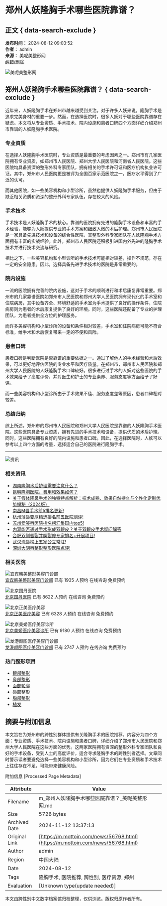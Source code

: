 # 郑州人妖隆胸手术哪些医院靠谱？

## 正文 { data-search-exclude }


**发布时间：** 2024-08-12 09:03:52  
**作者：** admin  
**来源：** 美呢美整形网  
[纠错/删除](http://wpa.qq.com/msgrd?v=3&uin=1984511024&site=qq&menu=yes)  

![美呢美整形网](/static/picture/mianbaoxie.png)

## 郑州人妖隆胸手术哪些医院靠谱？ { data-search-exclude }

近年来，人妖隆胸手术在郑州市越来越受到关注。对于许多人妖来说，隆胸手术是追求完美身材的重要一步。然而，在选择医院时，很多人妖对于哪些医院靠谱存在疑虑。本文将从专业资质、手术技术、院内设施和患者口碑四个方面详细介绍郑州市靠谱的人妖隆胸手术医院。

### 专业资质

在选择人妖隆胸手术医院时，专业资质是最重要的考虑因素之一。郑州市有几家医院拥有专业资质，如郑州市人民医院、郑州大学人民医院和河南省人民医院。这些医院均具备资深的整形外科专家团队，拥有相关的手术许可证和医疗机构执业许可证。其中，郑州市人民医院更是被评为全国百家示范医院之一，医疗水平得到了广泛的认可。

而其他医院，如一些美容机构和小型诊所，虽然也提供人妖隆胸手术服务，但由于缺乏相关资质和资深的整形外科专家队伍，存在较大的风险。

### 手术技术

手术技术是人妖隆胸手术的核心。靠谱的医院拥有先进的隆胸手术设备和丰富的手术经验，能够为人妖提供专业的手术方案和细致入微的术后护理。郑州市人民医院是一家具备先进技术和设备的综合性医院，其整形外科专家团队在人妖隆胸手术方面拥有丰富的实战经验。此外，郑州市人民医院还积极引进国内外先进的隆胸手术技术并进行技术交流与研究。

相比之下，一些美容机构和小型诊所的手术技术可能相对较差，操作不规范，存在一定的安全隐患。因此，选择具备先进手术技术的医院是非常重要的。

### 院内设施

一流的医院拥有完善的院内设施，这对于手术的顺利进行和术后康复非常重要。郑州市的几家靠谱医院如郑州市人民医院和郑州大学人民医院拥有现代化的手术室和住院病房，其中设备齐全、环境舒适的手术室为手术提供了良好的操作条件，住院病房则为患者的术后康复提供了良好的环境。同时，这些医院还配备了专业的护理团队，为患者提供全方位的护理服务。

而许多美容机构和小型诊所的设备和条件相对较差，手术室和住院病房可能不符合标准，给手术和术后恢复带来一定的不便和风险。

### 患者口碑

患者口碑是判断医院是否靠谱的重要依据之一。通过了解他人的手术经验和术后效果，可以更好地评估医院的专业水平和医疗质量。在郑州市，郑州市人民医院和郑州大学人民医院的人妖隆胸手术口碑较好。很多进行过手术的人妖对这些医院的手术效果给予了高度评价，并对医生和护士的专业素养、服务态度等方面给予了好评。

而一些美容机构和小型诊所由于手术效果不佳、服务态度差等原因，患者口碑相对较差。

### 总结归纳

综上所述，郑州市的郑州市人民医院和郑州大学人民医院是靠谱的人妖隆胸手术医院。这些医院具备专业资质，拥有先进的手术技术和设备，提供优质的术后护理。同时，这些医院拥有良好的院内设施和患者口碑。因此，在选择医院时，人妖可以参考以上四个方面的考量，选择适合自己的医院进行隆胸手术。

---

![资讯](/static/picture/zixun.jpg)

### 相关资讯

- [湖南隆胸术后护理需要注意什么？](/news/56767.html) 
- [昆明隆胸医院，费用和效果如何？](/news/56769.html) 
- [关于假体隆鼻手术的独特特点解析：技术成熟、效果自然持久与个性化定制优势揭秘（2024版）](/news/231580.html) 
- [南昌M唇手术前5排名更新!](/news/231579.html) 
- [杭州薄唇变厚精选排名前五医院测评!](/news/231578.html) 
- [苏州爱笑唇医院排名榜汇集国内top5!](/news/231577.html) 
- [内双能否通过手术形成双眼皮？关于双眼皮手术疑问解答](/news/231576.html) 
- [合肥双侧唇裂并腭裂修专家排名+开展项目!](/news/231573.html) 
- [武汉洗唇榜上五家公立常驻!](/news/231575.html) 
- [深圳大阴唇整形整形医院点评!](/news/231572.html) 

### 相关医院

![宜宾韩美整形美容门诊部](/uploadfile/202311/9659250d776bd17.jpg)  
[宜宾韩美整形美容门诊部](/yiyuan/947.html) 已有 1935 人预约 在线咨询 免费预约  

![北京国丹医院](/uploadfile/202312/4060cbe544e797e.png)  
[北京国丹医院](/yiyuan/3855.html) 已有 8622 人预约 在线咨询 免费预约  

![北京正美医疗美容](/uploadfile/202312/d00810d8141c021.png)  
[北京正美医疗美容](/yiyuan/3851.html) 已有 6328 人预约 在线咨询 免费预约  

![北京美娇医疗美容诊所](/uploadfile/202312/8be04114e99710a.png)  
[北京美娇医疗美容诊所](/yiyuan/4224.html) 已有 9180 人预约 在线咨询 免费预约  

![龙港颜图医疗美容门诊部](/uploadfile/202311/5987386964cdb68.png)  
[龙港颜图医疗美容门诊部](/yiyuan/371.html) 已有 2747 人预约 在线咨询 免费预约  

### 热门整形项目

- [眼部整形](/xiangmu#huakaile_6)
- [鼻部整形](/xiangmu#huakaile_7)
- [面部轮廓](/xiangmu#huakaile_8)
- [唇部整形](/xiangmu#huakaile_9)
- [胸部整形](/xiangmu#huakaile_10)
- [植发](/xiangmu#huakaile_10)

## 摘要与附加信息

<!-- tcd_abstract -->
本文旨在为郑州市的跨性别群体提供有关隆胸手术的医院推荐。内容分为四个方面：专业资质、手术技术、院内设施和患者口碑，详细介绍了郑州市人民医院和郑州大学人民医院在这些方面的优势。这两家医院拥有资深的整形外科专家团队和良好的手术设备，受到人士的高度评价，适合寻求隆胸手术的跨性别者选择。文章同时警示读者要避免选择一些美容机构和小型诊所，因为它们在专业资质和手术技术上往往存在不足，可能带来健康风险。
<!-- tcd_abstract_end -->

附加信息 [Processed Page Metadata]

| Attribute       | Value                                  |
|-----------------|----------------------------------------|
| Filename        | m_郑州人妖隆胸手术哪些医院靠谱？_美呢美整形网.md                             |
| Size            | 5726 bytes                           |
| Archived Date   | 2024-11-12 13:37:13                             |
| Original Link   | [https://m.mottoin.com/news/56768.html](https://m.mottoin.com/news/56768.html)                       |
| Author          | admin                               |
| Region          | 中国大陆                               |
| Date            | 2024-08-12                                 |
| Tags            | 隆胸手术, 医院推荐, 跨性别, 医疗资源, 郑州                                 |
| Evaluation            | [Unknown type(update needed)]                                 |
<!-- tcd_table_end -->

本文由跨性别中文数字档案馆归档整理，仅供浏览。版权归原作者所有。
